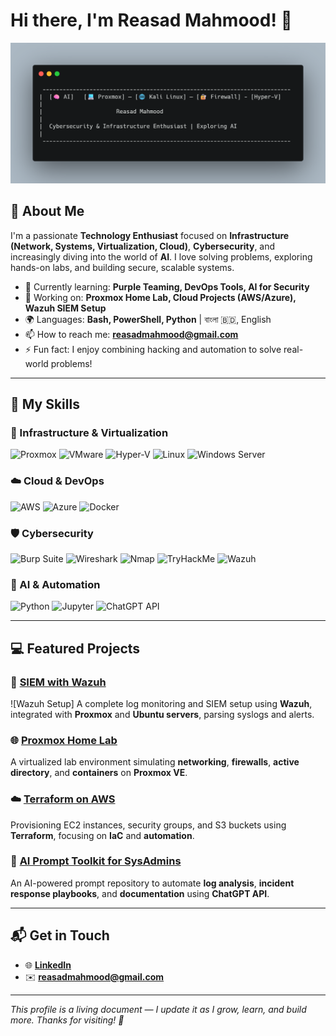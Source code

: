 # Hi there, I'm Reasad Mahmood! 👋

![Banner Image](/carbon.png) <!-- You can replace this with your custom banner -->

## 🚀 About Me

I'm a passionate **Technology Enthusiast** focused on **Infrastructure (Network, Systems, Virtualization, Cloud)**, **Cybersecurity**, and increasingly diving into the world of **AI**. I love solving problems, exploring hands-on labs, and building secure, scalable systems.  

- 🌱 Currently learning: **Purple Teaming, DevOps Tools, AI for Security**
- 🔭 Working on: **Proxmox Home Lab, Cloud Projects (AWS/Azure), Wazuh SIEM Setup**
- 🌍 Languages: **Bash, PowerShell, Python** | বাংলা 🇧🇩, English
- 📫 How to reach me: **reasadmahmood@gmail.com**
- ⚡ Fun fact: I enjoy combining hacking and automation to solve real-world problems!

---

## 🧠 My Skills

### 🔧 Infrastructure & Virtualization  
![Proxmox](https://img.shields.io/badge/-Proxmox-E57000?style=flat-square&logo=proxmox&logoColor=white)
![VMware](https://img.shields.io/badge/-VMware-607078?style=flat-square&logo=vmware&logoColor=white)
![Hyper-V](https://img.shields.io/badge/-Hyper--V-0078D7?style=flat-square&logo=windows&logoColor=white)
![Linux](https://img.shields.io/badge/-Linux-FCC624?style=flat-square&logo=linux&logoColor=black)
![Windows Server](https://img.shields.io/badge/-Windows%20Server-0078D7?style=flat-square&logo=windows&logoColor=white)

### ☁️ Cloud & DevOps  
![AWS](https://img.shields.io/badge/-AWS-232F3E?style=flat-square&logo=amazon-aws)
![Azure](https://img.shields.io/badge/-Azure-0078D4?style=flat-square&logo=microsoft-azure)
![Docker](https://img.shields.io/badge/-Docker-2496ED?style=flat-square&logo=docker&logoColor=white)

### 🛡️ Cybersecurity  
![Burp Suite](https://img.shields.io/badge/-Burp--Suite-FF6C37?style=flat-square&logo=burpsuite&logoColor=white)
![Wireshark](https://img.shields.io/badge/-Wireshark-1679A7?style=flat-square&logo=wireshark&logoColor=white)
![Nmap](https://img.shields.io/badge/-Nmap-000000?style=flat-square&logo=nmap&logoColor=white)
![TryHackMe](https://img.shields.io/badge/-TryHackMe-212C42?style=flat-square&logo=tryhackme&logoColor=white)
![Wazuh](https://img.shields.io/badge/-Wazuh-00517D?style=flat-square&logo=wazuh&logoColor=white)

### 🤖 AI & Automation  
![Python](https://img.shields.io/badge/-Python-3776AB?style=flat-square&logo=python&logoColor=white)
![Jupyter](https://img.shields.io/badge/-Jupyter-F37626?style=flat-square&logo=jupyter&logoColor=white)
![ChatGPT API](https://img.shields.io/badge/-OpenAI-412991?style=flat-square&logo=openai&logoColor=white)

---

## 💻 Featured Projects

### 🔐 [SIEM with Wazuh](https://github.com/your-repo-link)
![Wazuh Setup]
A complete log monitoring and SIEM setup using **Wazuh**, integrated with **Proxmox** and **Ubuntu servers**, parsing syslogs and alerts.

### 🌐 [Proxmox Home Lab](https://github.com/your-repo-link)
A virtualized lab environment simulating **networking**, **firewalls**, **active directory**, and **containers** on **Proxmox VE**.

### ☁️ [Terraform on AWS](https://github.com/your-repo-link)
Provisioning EC2 instances, security groups, and S3 buckets using **Terraform**, focusing on **IaC** and **automation**.

### 🧠 [AI Prompt Toolkit for SysAdmins](https://github.com/your-repo-link)
An AI-powered prompt repository to automate **log analysis**, **incident response playbooks**, and **documentation** using **ChatGPT API**.

---

## 📬 Get in Touch

- 🌐 **[LinkedIn](https://www.linkedin.com/in/reasad-mahmood)**
- ✉️ **reasadmahmood@gmail.com**


---

_This profile is a living document — I update it as I grow, learn, and build more. Thanks for visiting! 🌱_

